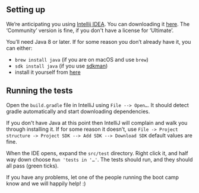 ## Setting up

We’re anticipating you using [Intellij IDEA](https://www.jetbrains.com/idea). You can downloading it [here](https://www.jetbrains.com/idea/download/). The ‘Community’ version is fine, if you don't have a license for ‘Ultimate’.

You’ll need Java 8 or later. If for some reason you don’t already have it, you can either:
- `brew install java` (if you are on macOS and use `brew`)
- `sdk install java` (if you use [sdkman](https://sdkman.io/))
- install it yourself from [here](https://aws.amazon.com/corretto/)

## Running the tests

Open the `build.gradle` file in IntelliJ using `File --> Open…`. It should detect gradle automatically and start downloading dependencies.

If you don't have Java at this point then IntelliJ will complain and walk you through installing it. If for some reason it doesn’t, use `File -> Project structure -> Project SDK --> Add SDK --> Download SDK` default values are fine.

When the IDE opens, expand the `src/test` directory. Right click it, and half way down choose `Run 'tests in '…'`. The tests should run, and they should all pass (green ticks).

If you have any problems, let one of the people running the boot camp know and we will happily help! :) 